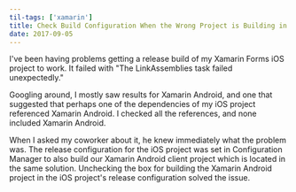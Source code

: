 ```yaml
---
til-tags: ['xamarin']
title: Check Build Configuration When the Wrong Project is Building in Visual Studio
date: 2017-09-05
---
```



I've been having problems getting a release build of my Xamarin Forms iOS project to work. It failed with "The LinkAssemblies task failed unexpectedly." 

Googling around, I mostly saw results for Xamarin Android, and one that suggested that perhaps one of the dependencies of my iOS project referenced Xamarin Android. I checked all the references, and none included Xamarin Android. 

When I asked my coworker about it, he knew immediately what the problem was. The release configuration for the iOS project was set in Configuration Manager to also build our Xamarin Android client project which is located in the same solution. Unchecking the box for building the Xamarin Android project in the iOS project's release configuration solved the issue. 
